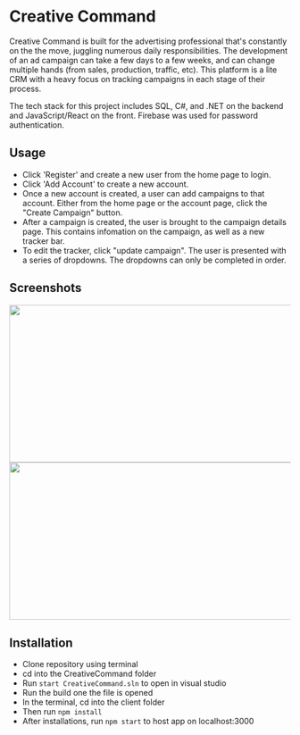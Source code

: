 # Creative Command

Creative Command is built for the advertising professional that's constantly on the the move, juggling numerous daily responsibilities. The development of an ad campaign can take a few days to a few weeks, and can change multiple hands (from sales, production, traffic, etc). This platform is a lite CRM with a heavy focus on tracking campaigns in each stage of their process.

The tech stack for this project includes SQL, C#, and .NET on the backend and JavaScript/React on the front. Firebase was used for password authentication.

## Usage

- Click 'Register' and create a new user from the home page to login.
- Click 'Add Account' to create a new account. 
- Once a new account is created, a user can add campaigns to that account. Either from the home page or the account page, click the "Create Campaign" button.
- After a campaign is created, the user is brought to the campaign details page. This contains infomation on the campaign, as well as a new tracker bar.
- To edit the tracker, click "update campaign". The user is presented with a series of dropdowns. The dropdowns can only be completed in order.



## Screenshots

<img src="https://res.cloudinary.com/dhduglm4j/image/upload/v1605544279/creative_command_g17yub.png" height="282" width="639">
<img src="https://res.cloudinary.com/dhduglm4j/image/upload/v1605544279/creativecommand2_qvdlv7.png" height="282" width="639">


## Installation

- Clone repository using terminal
- cd into the CreativeCommand folder
- Run `start CreativeCommand.sln` to open in visual studio
- Run the build one the file is opened
- In the terminal, cd into the client folder
- Then run `npm install`
- After installations, run `npm start` to host app on localhost:3000
